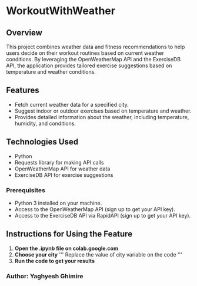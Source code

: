 # WorkoutWithWeather

## Overview

This project combines weather data and fitness recommendations to help users decide on their workout routines based on current weather conditions. By leveraging the OpenWeatherMap API and the ExerciseDB API, the application provides tailored exercise suggestions based on temperature and weather conditions.

## Features

- Fetch current weather data for a specified city.
- Suggest indoor or outdoor exercises based on temperature and weather.
- Provides detailed information about the weather, including temperature, humidity, and conditions.

## Technologies Used

- Python
- Requests library for making API calls
- OpenWeatherMap API for weather data
- ExerciseDB API for exercise suggestions

### Prerequisites

- Python 3 installed on your machine.
- Access to the OpenWeatherMap API (sign up to get your API key).
- Access to the ExerciseDB API via RapidAPI (sign up to get your API key).


## Instructions for Using the Feature

1. **Open the .ipynb file on colab.google.com**
2. **Choose your city**
   ''' Replace the value of city variable on the code '''
3. **Run the code to get your results**

### Author: Yaghyesh Ghimire
   
